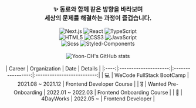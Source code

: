<div align="center">
 
### ✨ 동료와 함께 같은 방향을 바라보며 </br> 세상의 문제를 해결하는 과정이 즐겁습니다.

![Next.js](https://img.shields.io/badge/Next.js-6f7072.svg?style=for-the-badge&logo=Next.js&logoColor=white)
![React](https://img.shields.io/badge/React-13d6f4.svg?style=for-the-badge&logo=react&logoColor=white)
![TypeScript](https://img.shields.io/badge/typescript-4092f7.svg?style=for-the-badge&logo=typescript&logoColor=white)
 </br>
![HTML5](https://img.shields.io/badge/HTML5-E34F26.svg?style=for-the-badge&logo=HTML5&logoColor=white)
![CSS3](https://img.shields.io/badge/CSS3-1572B6.svg?style=for-the-badge&logo=CSS3&logoColor=white)
![JavaScript](https://img.shields.io/badge/javascript-bcb351.svg?style=for-the-badge&logo=javascript&logoColor=%23F7DF1E)
</br>
![Scss](https://img.shields.io/badge/Scss-CC6699.svg?style=for-the-badge&logo=Sass&logoColor=white)
![Styled-Components](https://img.shields.io/badge/StyledComponents-pink.svg?style=for-the-badge&logo=StyledComponents&logoColor=white)
</br>
</br>
![Yoon-CH's GitHub stats](https://github-readme-stats-eight-theta.vercel.app/api?username=Yoon-CH&theme=blue&show_icons=true)
</br>
</br>
| Career |      Organization     |        Date       |           Details          |
|:----:|:---------------------:|:-----------------:|:--------------------------:|
|   💻  |    WeCode FullStack BootCamp   | 2021.08 ~ 2021.12 | Frontend Developer Course  |
|   🎖  | Wanted Pre-Onboarding | 2022.01 ~ 2022.03 | Frontend Onboarding Course |
|   👔  |       4DayWorks       |     2022.05 ~     |      Frontend Developer    |
<div/>

